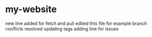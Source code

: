 # my-website
new line added for fetch and pull
edited this file for example branch
conflicts resolved
updating tags 
adding line for issues
